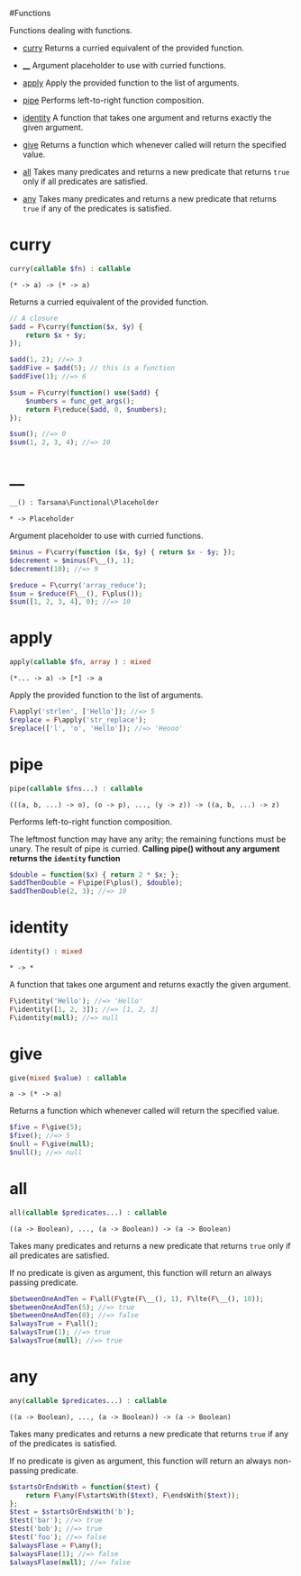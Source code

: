 #Functions

Functions dealing with functions.

- [curry](#curry) Returns a curried equivalent of the provided function.

- [__](#__) Argument placeholder to use with curried functions.

- [apply](#apply) Apply the provided function to the list of arguments.

- [pipe](#pipe) Performs left-to-right function composition.

- [identity](#identity) A function that takes one argument and
returns exactly the given argument.

- [give](#give) Returns a function which whenever called will return the specified value.

- [all](#all) Takes many predicates and returns a new predicate that
returns `true` only if all predicates are satisfied.

- [any](#any) Takes many predicates and returns a new predicate that
returns `true` if any of the predicates is satisfied.

# curry

```php
curry(callable $fn) : callable
```

```
(* -> a) -> (* -> a)
```

Returns a curried equivalent of the provided function.

```php
// A closure
$add = F\curry(function($x, $y) {
    return $x + $y;
});

$add(1, 2); //=> 3
$addFive = $add(5); // this is a function
$addFive(1); //=> 6

$sum = F\curry(function() use($add) {
    $numbers = func_get_args();
    return F\reduce($add, 0, $numbers);
});

$sum(); //=> 0
$sum(1, 2, 3, 4); //=> 10
```

# __

```php
__() : Tarsana\Functional\Placeholder
```

```
* -> Placeholder
```

Argument placeholder to use with curried functions.

```php
$minus = F\curry(function ($x, $y) { return $x - $y; });
$decrement = $minus(F\__(), 1);
$decrement(10); //=> 9

$reduce = F\curry('array_reduce');
$sum = $reduce(F\__(), F\plus());
$sum([1, 2, 3, 4], 0); //=> 10
```

# apply

```php
apply(callable $fn, array ) : mixed
```

```
(*... -> a) -> [*] -> a
```

Apply the provided function to the list of arguments.

```php
F\apply('strlen', ['Hello']); //=> 5
$replace = F\apply('str_replace');
$replace(['l', 'o', 'Hello']); //=> 'Heooo'
```

# pipe

```php
pipe(callable $fns...) : callable
```

```
(((a, b, ...) -> o), (o -> p), ..., (y -> z)) -> ((a, b, ...) -> z)
```

Performs left-to-right function composition.

The leftmost function may have any arity;
the remaining functions must be unary.
The result of pipe is curried.
**Calling pipe() without any argument returns the `identity` function**
```php
$double = function($x) { return 2 * $x; };
$addThenDouble = F\pipe(F\plus(), $double);
$addThenDouble(2, 3); //=> 10
```

# identity

```php
identity() : mixed
```

```
* -> *
```

A function that takes one argument and
returns exactly the given argument.

```php
F\identity('Hello'); //=> 'Hello'
F\identity([1, 2, 3]); //=> [1, 2, 3]
F\identity(null); //=> null
```

# give

```php
give(mixed $value) : callable
```

```
a -> (* -> a)
```

Returns a function which whenever called will return the specified value.

```php
$five = F\give(5);
$five(); //=> 5
$null = F\give(null);
$null(); //=> null
```

# all

```php
all(callable $predicates...) : callable
```

```
((a -> Boolean), ..., (a -> Boolean)) -> (a -> Boolean)
```

Takes many predicates and returns a new predicate that
returns `true` only if all predicates are satisfied.

If no predicate is given as argument, this function
will return an always passing predicate.
```php
$betweenOneAndTen = F\all(F\gte(F\__(), 1), F\lte(F\__(), 10));
$betweenOneAndTen(5); //=> true
$betweenOneAndTen(0); //=> false
$alwaysTrue = F\all();
$alwaysTrue(1); //=> true
$alwaysTrue(null); //=> true
```

# any

```php
any(callable $predicates...) : callable
```

```
((a -> Boolean), ..., (a -> Boolean)) -> (a -> Boolean)
```

Takes many predicates and returns a new predicate that
returns `true` if any of the predicates is satisfied.

If no predicate is given as argument, this function
will return an always non-passing predicate.
```php
$startsOrEndsWith = function($text) {
    return F\any(F\startsWith($text), F\endsWith($text));
};
$test = $startsOrEndsWith('b');
$test('bar'); //=> true
$test('bob'); //=> true
$test('foo'); //=> false
$alwaysFlase = F\any();
$alwaysFlase(1); //=> false
$alwaysFlase(null); //=> false
```

